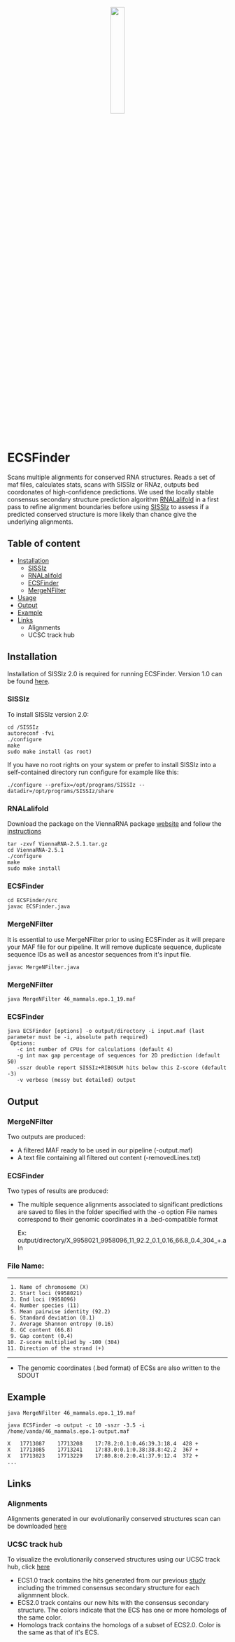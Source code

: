 


<p align="center" width="100%">
    <img width="25%" src="https://user-images.githubusercontent.com/44384386/195381940-680064be-d53a-45b6-a5e1-a80ff1cb804e.jpg"> 
</p>

# ECSFinder

Scans multiple alignments for conserved RNA structures. Reads a set of maf files, calculates stats, scans with SISSIz or RNAz, outputs bed coordonates of high-confidence predictions. We used the locally stable consensus secondary structure prediction algorithm [RNALalifold](https://www.tbi.univie.ac.at/RNA/RNALalifold.1.html) in a first pass to refine alignment boundaries before using [SISSIz](https://bmcbioinformatics.biomedcentral.com/articles/10.1186/1471-2105-9-248) to assess if a predicted conserved structure is more likely than chance give the underlying alignments.


## Table of content

- [Installation](#installation)
    - [SISSIz](#sissiz)
    - [RNALalifold](#rnalalifold)
    - [ECSFinder](#ecsfinder)
    - [MergeNFilter](#mergenfilter)
- [Usage](#usage)
- [Output](#output)
- [Example](#example)
- [Links](#links)
    - Alignments
    - UCSC track hub

## Installation
Installation of SISSIz 2.0 is required for running ECSFinder. Version 1.0 can be found [here](https://github.com/ViennaRNA/SISSIz).

### SISSIz

To install SISSIz version 2.0:
```
cd /SISSIz
autoreconf -fvi
./configure
make
sudo make install (as root)
```
If you have no root rights on your system or prefer to install SISSIz
into a self-contained directory run configure for example like this:
```
./configure --prefix=/opt/programs/SISSIz --datadir=/opt/programs/SISSIz/share
```

### RNALalifold
Download the package on the ViennaRNA package [website](https://www.tbi.univie.ac.at/RNA/) and follow the [instructions](https://www.tbi.univie.ac.at/RNA/documentation.html#install)
```
tar -zxvf ViennaRNA-2.5.1.tar.gz
cd ViennaRNA-2.5.1
./configure
make
sudo make install
```

### ECSFinder
```
cd ECSFinder/src
javac ECSFinder.java
```
### MergeNFilter
It is essential to use MergeNFilter prior to using ECSFinder as it will prepare your MAF file for our pipeline. It will remove duplicate sequence, duplicate sequence IDs as well as ancestor sequences from it's input file.
```
javac MergeNFilter.java
```
### MergeNFilter
```
java MergeNFilter 46_mammals.epo.1_19.maf
```


### ECSFinder
```
java ECSFinder [options] -o output/directory -i input.maf (last parameter must be -i, absolute path required)
 Options:
   -c int number of CPUs for calculations (default 4)
   -g int max gap percentage of sequences for 2D prediction (default 50)
   -sszr double report SISSIz+RIBOSUM hits below this Z-score (default -3)
   -v verbose (messy but detailed) output
```

## Output
### MergeNFilter
Two outputs are produced: 
* A filtered MAF ready to be used in our pipeline (-output.maf)
* A text file containing all filtered out content (-removedLines.txt)

### ECSFinder
 Two types of results are produced:
   *  The multiple sequence alignments associated to significant predictions are saved to files in the folder specified with the -o option
      File names correspond to their genomic coordinates in a .bed-compatible format
      
      Ex: output/directory/X_9958021_9958096_11_92.2_0.1_0.16_66.8_0.4_304_+.aln
     
 ### File Name:
***
     
     1. Name of chromosome (X)
     2. Start loci (9958021)
     3. End loci (9958096)
     4. Number species (11)
     5. Mean pairwise identity (92.2)
     6. Standard deviation (0.1)
     7. Average Shannon entropy (0.16)
     8. GC content (66.8)
     9. Gap content (0.4)
    10. Z-score multiplied by -100 (304)
    11. Direction of the strand (+)
 ***   
     
   *  The genomic coordinates (.bed format) of ECSs are also written to the SDOUT
                                    
## Example
 ```
java MergeNFilter 46_mammals.epo.1_19.maf

java ECSFinder -o output -c 10 -sszr -3.5 -i /home/vanda/46_mammals.epo.1-output.maf

X	17713087	17713208	17:78.2:0.1:0.46:39.3:18.4	428	+
X	17713085	17713241	17:83.0:0.1:0.38:38.8:42.2	367	+
X	17713023	17713229	17:80.8:0.2:0.41:37.9:12.4	372	+
...
```

## Links

### Alignments
Alignments generated in our evolutionarily conserved structures scan can be downloaded [here](https://de.cyverse.org/data/ds/iplant/home/vandalovejoy/Data?type=folder&resourceId=84919f88-4984-11ed-9d98-90e2ba675364)

### UCSC track hub
To visualize the evolutionarily conserved structures using our UCSC track hub, click [here](https://genome.ucsc.edu/s/VandaLovejoy2/Paper%20ECS)
- ECS1.0 track contains the hits generated from our previous [study](https://academic.oup.com/nar/article/41/17/8220/2411364) including the trimmed consensus secondary structure for each alignmnent block.
- ECS2.0 track contains our new hits with the consensus secondary structure. The colors indicate that the ECS has one or more homologs of the same color.
- Homologs track contains the homologs of a subset of ECS2.0. Color is the same as that of it's ECS.
